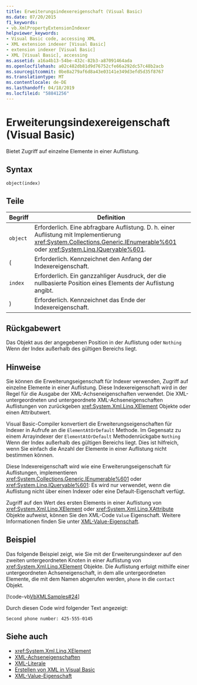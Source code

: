 ```yaml
---
title: Erweiterungsindexereigenschaft (Visual Basic)
ms.date: 07/20/2015
f1_keywords:
- vb.XmlPropertyExtensionIndexer
helpviewer_keywords:
- Visual Basic code, accessing XML
- XML extension indexer [Visual Basic]
- extension indexer [Visual Basic]
- XML [Visual Basic], accessing
ms.assetid: a16a4b13-54be-432c-82b3-a87091464ada
ms.openlocfilehash: a02c482db81d9d76752cfe66a292dc57c48b2acb
ms.sourcegitcommit: 0be8a279af6d8a43e03141e349d3efd5d35f8767
ms.translationtype: MT
ms.contentlocale: de-DE
ms.lasthandoff: 04/18/2019
ms.locfileid: "58841256"
---
```

# <a name="extension-indexer-property-visual-basic"></a>Erweiterungsindexereigenschaft (Visual Basic)
Bietet Zugriff auf einzelne Elemente in einer Auflistung.  
  
## <a name="syntax"></a>Syntax  
  
```  
object(index)  
```  
  
## <a name="parts"></a>Teile  
  
|Begriff|Definition|  
|---|---|  
|`object`|Erforderlich. Eine abfragbare Auflistung. D. h. einer Auflistung mit Implementierung <xref:System.Collections.Generic.IEnumerable%601> oder <xref:System.Linq.IQueryable%601>.|  
|(|Erforderlich. Kennzeichnet den Anfang der Indexereigenschaft.|  
|`index`|Erforderlich. Ein ganzzahliger Ausdruck, der die nullbasierte Position eines Elements der Auflistung angibt.|  
|)|Erforderlich. Kennzeichnet das Ende der Indexereigenschaft.|  
  
## <a name="return-value"></a>Rückgabewert  
 Das Objekt aus der angegebenen Position in der Auflistung oder `Nothing` Wenn der Index außerhalb des gültigen Bereichs liegt.  
  
## <a name="remarks"></a>Hinweise  
 Sie können die Erweiterungseigenschaft für Indexer verwenden, Zugriff auf einzelne Elemente in einer Auflistung. Diese Indexereigenschaft wird in der Regel für die Ausgabe der XML-Achseneigenschaften verwendet. Die XML-untergeordneten und untergeordnete XML-Achseneigenschaften Auflistungen von zurückgeben <xref:System.Xml.Linq.XElement> Objekte oder einen Attributwert.  
  
 Visual Basic-Compiler konvertiert die Erweiterungseigenschaften für Indexer in Aufrufe an die `ElementAtOrDefault` Methode. Im Gegensatz zu einem Arrayindexer der `ElementAtOrDefault` Methodenrückgabe `Nothing` Wenn der Index außerhalb des gültigen Bereichs liegt. Dies ist hilfreich, wenn Sie einfach die Anzahl der Elemente in einer Auflistung nicht bestimmen können.  
  
 Diese Indexereigenschaft wird wie eine Erweiterungseigenschaft für Auflistungen, implementieren <xref:System.Collections.Generic.IEnumerable%601> oder <xref:System.Linq.IQueryable%601>: Es wird nur verwendet, wenn die Auflistung nicht über einen Indexer oder eine Default-Eigenschaft verfügt.  
  
 Zugriff auf den Wert des ersten Elements in einer Auflistung von <xref:System.Xml.Linq.XElement> oder <xref:System.Xml.Linq.XAttribute> Objekte aufweist, können Sie den XML-Code `Value` Eigenschaft. Weitere Informationen finden Sie unter [XML-Value-Eigenschaft](../../../visual-basic/language-reference/xml-axis/xml-value-property.md).  
  
## <a name="example"></a>Beispiel  
 Das folgende Beispiel zeigt, wie Sie mit der Erweiterungsindexer auf den zweiten untergeordneten Knoten in einer Auflistung von <xref:System.Xml.Linq.XElement> Objekte. Die Auflistung erfolgt mithilfe einer untergeordneten Achseneigenschaft, in dem alle untergeordneten Elemente, die mit dem Namen abgerufen werden, `phone` in die `contact` Objekt.  
  
 [!code-vb[VbXMLSamples#24](~/samples/snippets/visualbasic/VS_Snippets_VBCSharp/VbXMLSamples/VB/XMLSamples11.vb#24)]  
  
 Durch diesen Code wird folgender Text angezeigt:  
  
 `Second phone number: 425-555-0145`  
  
## <a name="see-also"></a>Siehe auch

- <xref:System.Xml.Linq.XElement>
- [XML-Achseneigenschaften](../../../visual-basic/language-reference/xml-axis/index.md)
- [XML-Literale](../../../visual-basic/language-reference/xml-literals/index.md)
- [Erstellen von XML in Visual Basic](../../../visual-basic/programming-guide/language-features/xml/creating-xml.md)
- [XML-Value-Eigenschaft](../../../visual-basic/language-reference/xml-axis/xml-value-property.md)
